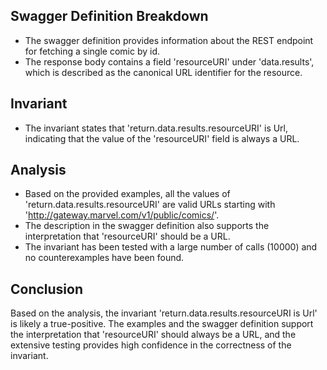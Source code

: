 ## Swagger Definition Breakdown
- The swagger definition provides information about the REST endpoint for fetching a single comic by id.
- The response body contains a field 'resourceURI' under 'data.results', which is described as the canonical URL identifier for the resource.

## Invariant
- The invariant states that 'return.data.results.resourceURI' is Url, indicating that the value of the 'resourceURI' field is always a URL.

## Analysis
- Based on the provided examples, all the values of 'return.data.results.resourceURI' are valid URLs starting with 'http://gateway.marvel.com/v1/public/comics/'.
- The description in the swagger definition also supports the interpretation that 'resourceURI' should be a URL.
- The invariant has been tested with a large number of calls (10000) and no counterexamples have been found.

## Conclusion
Based on the analysis, the invariant 'return.data.results.resourceURI is Url' is likely a true-positive. The examples and the swagger definition support the interpretation that 'resourceURI' should always be a URL, and the extensive testing provides high confidence in the correctness of the invariant.
